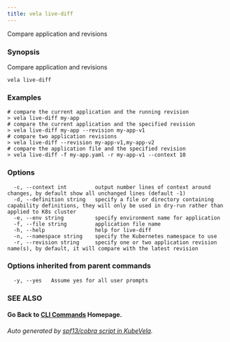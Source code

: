 ```yaml
---
title: vela live-diff
---
```


Compare application and revisions

### Synopsis

Compare application and revisions

```
vela live-diff
```

### Examples

```
# compare the current application and the running revision
> vela live-diff my-app
# compare the current application and the specified revision
> vela live-diff my-app --revision my-app-v1
# compare two application revisions
> vela live-diff --revision my-app-v1,my-app-v2
# compare the application file and the specified revision
> vela live-diff -f my-app.yaml -r my-app-v1 --context 10
```

### Options

```
  -c, --context int         output number lines of context around changes, by default show all unchanged lines (default -1)
  -d, --definition string   specify a file or directory containing capability definitions, they will only be used in dry-run rather than applied to K8s cluster
  -e, --env string          specify environment name for application
  -f, --file string         application file name
  -h, --help                help for live-diff
  -n, --namespace string    specify the Kubernetes namespace to use
  -r, --revision string     specify one or two application revision name(s), by default, it will compare with the latest revision
```

### Options inherited from parent commands

```
  -y, --yes   Assume yes for all user prompts
```

### SEE ALSO



#### Go Back to [CLI Commands](vela) Homepage.


###### Auto generated by [spf13/cobra script in KubeVela](https://github.com/kubevela/kubevela/tree/master/hack/docgen).
